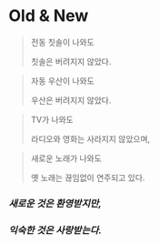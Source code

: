 # Old & New

> 전동 칫솔이 나와도
>
> 칫솔은 버려지지 않았다.



> 자동 우산이 나와도
>
> 우산은 버려지지 않았다.



> TV가 나와도
>
> 라디오와 영화는 사라지지 않았으며,



> 새로운 노래가 나와도
>
> 옛 노래는 끊임없이 연주되고 있다.



### *새로운 것은 환영받지만,*

### *익숙한 것은 사랑받는다.*